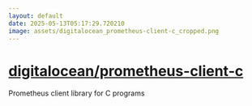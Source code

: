 ```yaml
---
layout: default
date: 2025-05-13T05:17:29.720210
image: assets/digitalocean_prometheus-client-c_cropped.png
---
```


# [digitalocean/prometheus-client-c](https://github.com/digitalocean/prometheus-client-c)

Prometheus client library for C programs
